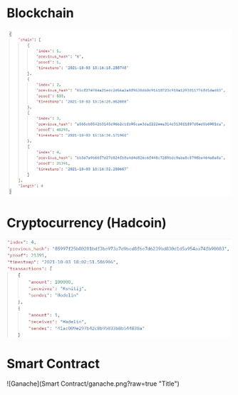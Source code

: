 # Blockchain

![Blockchain Sample](Blockchain/blockchain.png?raw=true "Title")

# Cryptocurrency (Hadcoin)

![Own Cryptocurrency](Cryptocurrency/get_chain.png?raw=true "Title")

# Smart Contract

![Ganache](Smart Contract/ganache.png?raw=true "Title")
